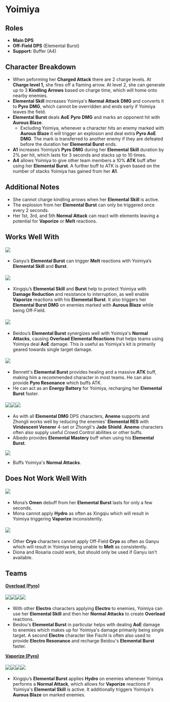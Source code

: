 # Yoimiya

## Roles

* **Main DPS**
* **Off-Field DPS** (Elemental Burst)
* **Support:** Buffer (A4)

## Character Breakdown

* When peforming her **Charged Attack** there are 2 charge levels. At **Charge level 1,** she fires off a flaming arrow. At level 2, she can generate up to 3 **Kindling Arrows** based on charge time, which will home onto nearby enemies.
* **Elemental Skill** increases Yoimiya's **Normal Attack** **DMG** and converts it to **Pyro** **DMG**, which cannot be overridden and ends early if Yoimiya leaves the field.
* **Elemental Burst** deals **AoE** **Pyro** **DMG** and marks an opponent hit with **Aurous Blaze**.
  * Excluding Yoimiya, whenever a character hits an enemy marked with **Aurous Blaze** it will trigger an explosion and deal extra **Pyro AoE** **DMG**. The mark is transferred to another enemy if they are defeated before the duration her **Elemental Burst** ends.
* **A1** increases Yoimiya’s **Pyro** **DMG** during her **Elemental Skill** duration by 2% per hit, which lasts for 3 seconds and stacks up to 10 times.
* **A4** allows Yoimiya to give other team members a 10% **ATK** buff after using her **Elemental Burst**. A further buff to ATK is given based on the number of stacks Yoimiya has gained from her **A1**.

## Additional Notes

* She cannot charge kindling arrows when her **Elemental Skill** is active.
* The explosion from her **Elemental Burst** can only be triggered once every 2 seconds.
* Her 1st, 3rd, and 5th **Normal Attack** can react with elements leaving a potential for **Vaporize** or **Melt** reactions.

## Works Well With

#### ![](../../.gitbook/assets/ui\_avataricon\_ganyu.png)

* Ganyu’s **Elemental Burst** can trigger **Melt** reactions with Yoimiya’s **Elemental Skill** and **Burst**.

#### ![](../../.gitbook/assets/ui\_avataricon\_xingqiu.png)

* Xingqiu’s **Elemental Skill** and **Burst** help to protect Yoimiya with **Damage Reduction** and resistance to interruption, as well enable **Vaporize** reactions with his **Elemental Burst**. It also triggers her **Elemental Burst DMG** on enemies marked with **Aurous Blaze** while being Off-Field.

#### ![](../../.gitbook/assets/ui\_avataricon\_beidou.png)

* Beidou’s **Elemental Burst** synergizes well with Yoimiya's **Normal Attacks**, causing **Overload Elemental Reactions** that helps teams using Yoimiya deal **AoE** damage. This is useful as Yoimiya's kit is primarily geared towards single target damage.

#### ![](../../.gitbook/assets/ui\_avataricon\_bennett.png)

* Bennett's **Elemental Burst** provides healing and a massive **ATK** buff, making him a recommended character in most teams. He can also provide **Pyro Resonance** which buffs ATK.
* He can act as an **Energy Battery** for Yoimiya, recharging her **Elemental Burst** faster.

#### ![](../../.gitbook/assets/ui\_icon\_anemo.webp)![](../../.gitbook/assets/ui\_avataricon\_zhongli.png)![](../../.gitbook/assets/ui\_avataricon\_albedo.png)

* As with all **Elemental DMG** DPS characters, **Anemo** supports and Zhongli works well by reducing the enemies' **Elemental RES** with **Viridescent Venerer** 4-set or Zhongli's **Jade Shield**. **Anemo** characters often also supply useful Crowd Control abilities or other buffs.
* Albedo provides **Elemental Mastery** buff when using his **Elemental Burst**.

![](../../.gitbook/assets/ui\_avataricon\_yunjin.png)

* Buffs Yoimiya's **Normal Attacks**.

## Does Not Work Well With

#### ![](../../.gitbook/assets/ui\_avataricon\_mona.png)

* Mona’s **Omen** debuff from her **Elemental Burst** lasts for only a few seconds.
* Mona cannot apply **Hydro** as often as Xingqiu which will result in Yoimiya triggering **Vaporize** inconsistently.

#### ![](../../.gitbook/assets/ui\_icon\_cryo.webp)

* Other **Cryo** characters cannot apply Off-Field **Cryo** as often as Ganyu which will result in Yoimiya being unable to **Melt** as consistently.
* Diona and Rosaria could work, but should only be used if Ganyu isn't available.

## Teams

[**Overload (Pyro)**](../../teams/overload.md)

#### ![](../../.gitbook/assets/ui\_avataricon\_yoimiya.png)![](../../.gitbook/assets/ui\_avataricon\_beidou.png)![](../../.gitbook/assets/ui\_avataricon\_fischl.png)![](../../.gitbook/assets/ui\_avataricon\_bennett.png)

* With other **Electro** characters applying **Electro** to enemies, Yoimiya can use her **Elemental Skill** and then her **Normal Attacks** to create **Overload** reactions.
* Beidou's **Elemental Burst** in particular helps with dealing **AoE** damage to enemies which makes up for Yoimiya's damage primarily being single target. A second **Electro** character like Fischl is often also used to provide **Electro Resonance** and recharge Beidou's **Elemental Burst** faster.

[**Vaporize (Pyro)**](../../teams/reverse-vaporize.md)

#### ![](../../.gitbook/assets/ui\_avataricon\_yoimiya.png)![](../../.gitbook/assets/ui\_avataricon\_xingqiu.png)![](../../.gitbook/assets/ui\_avataricon\_albedo.png)![](../../.gitbook/assets/ui\_avataricon\_zhongli.png)

* Xingqiu’s **Elemental Burst** applies **Hydro** on enemies whenever Yoimiya performs a **Normal Attack**, which allows for **Vaporize** reactions if Yoimiya's **Elemental Skill** is active. It additionally triggers Yoimiya's **Aurous Blaze** on marked enemies.
